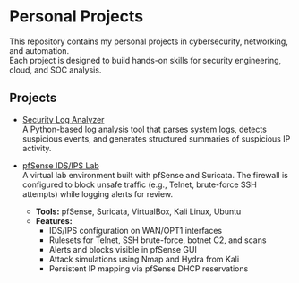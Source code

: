 # Personal Projects

This repository contains my personal projects in cybersecurity, networking, and automation.  
Each project is designed to build hands-on skills for security engineering, cloud, and SOC analysis.

## Projects

- [Security Log Analyzer](./log-analyzer)  
  A Python-based log analysis tool that parses system logs, detects suspicious events, and generates structured summaries of suspicious IP activity.  

- [pfSense IDS/IPS Lab](./pfsense-ids-ips-lab)  
  A virtual lab environment built with pfSense and Suricata. The firewall is configured to block unsafe traffic (e.g., Telnet, brute-force SSH attempts) while logging alerts for review.  
  - **Tools:** pfSense, Suricata, VirtualBox, Kali Linux, Ubuntu  
  - **Features:**  
    - IDS/IPS configuration on WAN/OPT1 interfaces  
    - Rulesets for Telnet, SSH brute-force, botnet C2, and scans  
    - Alerts and blocks visible in pfSense GUI  
    - Attack simulations using Nmap and Hydra from Kali  
    - Persistent IP mapping via pfSense DHCP reservations  
